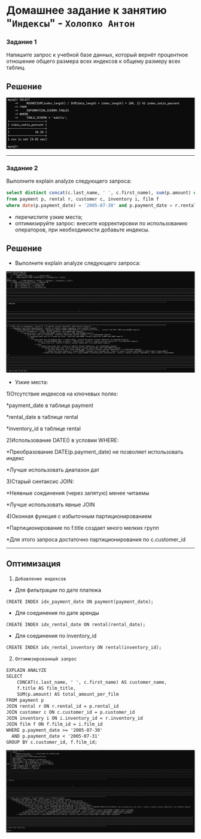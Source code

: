 # Домашнее задание к занятию "`Индексы`" - `Холопко Антон`




### Задание 1

Напишите запрос к учебной базе данных, который вернёт процентное отношение общего размера всех индексов к общему размеру всех таблиц.

## Решение

![Задание1Скриншот1](https://github.com/Easyjetz/12-05.md/blob/main/%D0%97%D0%B0%D0%B4%D0%B0%D0%BD%D0%B8%D0%B51%D0%A1%D0%BA%D1%80%D0%B8%D0%BD%D1%88%D0%BE%D1%821.png)


---

### Задание 2

Выполните explain analyze следующего запроса:
```sql
select distinct concat(c.last_name, ' ', c.first_name), sum(p.amount) over (partition by c.customer_id, f.title)
from payment p, rental r, customer c, inventory i, film f
where date(p.payment_date) = '2005-07-30' and p.payment_date = r.rental_date and r.customer_id = c.customer_id and i.inventory_id = r.inventory_id
```
- перечислите узкие места;
- оптимизируйте запрос: внесите корректировки по использованию операторов, при необходимости добавьте индексы.

## Решение

- Выполните explain analyze следующего запроса:

![Задание2Скриншот1](https://github.com/Easyjetz/12-05.md/blob/main/%D0%97%D0%B0%D0%B4%D0%B0%D0%BD%D0%B8%D0%B52%D0%A1%D0%BA%D1%80%D0%B8%D0%BD%D1%88%D0%BE%D1%821.png)

- Узкие места:


1)Отсутствие индексов на ключевых полях:

*payment_date в таблице payment

*rental_date в таблице rental

*inventory_id в таблице rental

2)Использование DATE() в условии WHERE:

*Преобразование DATE(p.payment_date) не позволяет использовать индекс

*Лучше использовать диапазон дат

3)Старый синтаксис JOIN:

*Неявные соединения (через запятую) менее читаемы

*Лучше использовать явные JOIN

4)Оконная функция с избыточным партиционированием

*Партиционирование по f.title создает много мелких групп

*Для этого запроса достаточно партиционирования по c.customer_id

---

## Оптимизация

1. `Добавление индексов`
- Для фильтрации по дате платежа
   
```
CREATE INDEX idx_payment_date ON payment(payment_date);
```

- Для соединения по дате аренды

```
CREATE INDEX idx_rental_date ON rental(rental_date);
```
- Для соединения по inventory_id

```
CREATE INDEX idx_rental_inventory ON rental(inventory_id);
```


2. `Оптимизированный запрос`
   
```
EXPLAIN ANALYZE
SELECT 
    CONCAT(c.last_name, ' ', c.first_name) AS customer_name,
    f.title AS film_title,
    SUM(p.amount) AS total_amount_per_film
FROM payment p
JOIN rental r ON r.rental_id = p.rental_id
JOIN customer c ON c.customer_id = p.customer_id
JOIN inventory i ON i.inventory_id = r.inventory_id
JOIN film f ON f.film_id = i.film_id
WHERE p.payment_date >= '2005-07-30' 
  AND p.payment_date < '2005-07-31'
GROUP BY c.customer_id, f.film_id;
```

![Задание2Скриншот2](https://github.com/Easyjetz/12-05.md/blob/main/%D0%97%D0%B0%D0%B4%D0%B0%D0%BD%D0%B8%D0%B52%D0%A1%D0%BA%D1%80%D0%B8%D0%BD%D1%88%D0%BE%D1%822.1.png)


